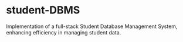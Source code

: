 # student-DBMS
Implementation of  a full-stack Student Database Management System, enhancing efficiency in managing  student data. 
